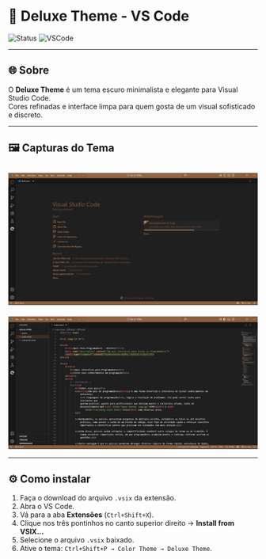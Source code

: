# 🎨 Deluxe Theme - VS Code

![Status](https://img.shields.io/badge/status-concluído-green)
![VSCode](https://img.shields.io/badge/VSCode-darkgrey)

---

## 🌐 Sobre

O **Deluxe Theme** é um tema escuro minimalista e elegante para Visual Studio Code.  
Cores refinadas e interface limpa para quem gosta de um visual sofisticado e discreto.

---

## 🖼️ Capturas do Tema

![Imagem 1](images/img1.png)
---
![Imagem 2](images/img2.png)

---

## ⚙️ Como instalar

1. Faça o download do arquivo `.vsix` da extensão.
2. Abra o VS Code.
3. Vá para a aba **Extensões** (`Ctrl+Shift+X`).
4. Clique nos três pontinhos no canto superior direito → **Install from VSIX...**
5. Selecione o arquivo `.vsix` baixado.
6. Ative o tema: `Ctrl+Shift+P → Color Theme → Deluxe Theme`.

